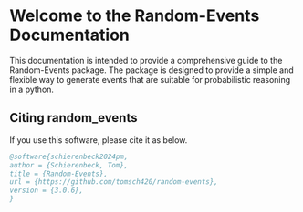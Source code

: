 # Welcome to the Random-Events Documentation

This documentation is intended to provide a comprehensive guide to the Random-Events 
package. The package is designed to provide a simple and flexible way to generate 
events that are suitable for probabilistic reasoning in a python.

## Citing random_events

If you use this software, please cite it as below.

```bibtex
@software{schierenbeck2024pm,
author = {Schierenbeck, Tom},
title = {Random-Events},
url = {https://github.com/tomsch420/random-events},
version = {3.0.6},
}
```


```{tableofcontents}
```